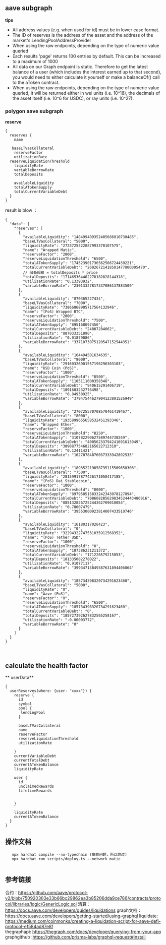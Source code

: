 ## aave  subgraph


**tips**
- All address values (e.g. when used for id) must be in lower case format.
- The ID of reserves is the address of the asset and the address of the market's LendingPoolAddressProvider
- When using the raw endpoints, depending on the type of numeric value queried
- Each results 'page' returns 100 entries by default. This can be increased to a maximum of 1000 
- All data on our Graph endpoint is static. Therefore to get the latest balance of a user (which includes the interest earned up to that second), you would need to either calculate it yourself or make a balanceOf() call to the aToken contract.
- When using the raw endpoints, depending on the type of numeric value queried, it will be returned either in wei units (i.e. 10^18), the decimals of the asset itself (i.e. 10^6 for USDC), or ray units (i.e. 10^27).
### polygon aave subgraph

**reserve**
```
{
  reserves {
    name
   
   baseLTVasCollateral
    reserveFactor
    utilizationRate
  reserveLiquidationThreshold
    liquidityRate 
    variableBorrowRate
    totalDeposits
  
    availableLiquidity
    totalATokenSupply
    totalCurrentVariableDebt
  }
}
```

result is blow ：
```
{
  "data": {
    "reserves": [
      {
        "availableLiquidity": "148499409352405686010730485",
        "baseLTVasCollateral": "5000",
        "liquidityRate": "2723725322887993370107575",
        "name": "Wrapped Matic",
        "reserveFactor": "2000",
        "reserveLiquidationThreshold": "6500",
        "totalATokenSupply": "174523901736562566724430221",
        "totalCurrentVariableDebt": "26026721418501477800005470",
        // 储备规模 = totalDeposits * price
        "totalDeposits": "171465364402278182828144318",
        "utilizationRate": "0.13393932",
        "variableBorrowRate": "23013327817337086137883509"
      },
      {
        "availableLiquidity": "870365227434",
        "baseLTVasCollateral": "7000",
        "liquidityRate": "73866868905717564132946",
        "name": "(PoS) Wrapped BTC",
        "reserveFactor": "2000",
        "reserveLiquidationThreshold": "7500",
        "totalATokenSupply": "895168097450",
        "totalCurrentVariableDebt": "24807284062",
        "totalDeposits": "887033351890",
        "utilizationRate": "0.01879086",
        "variableBorrowRate": "3371073075120547152544351"
      },
      {
        "availableLiquidity": "164494501634635",
        "baseLTVasCollateral": "8000",
        "liquidityRate": "29160326901557196296303103",
        "name": "USD Coin (PoS)",
        "reserveFactor": "1000",
        "reserveLiquidationThreshold": "8500",
        "totalATokenSupply": "1105111600358348",
        "totalCurrentVariableDebt": "940615291406719",
        "totalDeposits": "1091603232776498",
        "utilizationRate": "0.84930925",
        "variableBorrowRate": "37947544627904123801526949"
      },
      {
        "availableLiquidity": "270725570708570461419467",
        "baseLTVasCollateral": "8000",
        "liquidityRate": "1935899655658532451393346",
        "name": "Wrapped Ether",
        "reserveFactor": "1000",
        "reserveLiquidationThreshold": "8250",
        "totalATokenSupply": "310782290627589744730249",
        "totalCurrentVariableDebt": "40056233794241691613949",
        "totalDeposits": "309087754682165022712310",
        "utilizationRate": "0.12411421",
        "variableBorrowRate": "16270784076037333942892535"
      },
      {
        "availableLiquidity": "189352219058735115509650306",
        "baseLTVasCollateral": "7500",
        "liquidityRate": "28159917877426171058417185",
        "name": "(PoS) Dai Stablecoin",
        "reserveFactor": "1000",
        "reserveLiquidationThreshold": "8000",
        "totalATokenSupply": "897958515833242343078127894",
        "totalCurrentVariableDebt": "708608285629834524443486916",
        "totalDeposits": "885132826725244362709010054",
        "utilizationRate": "0.78607479",
        "variableBorrowRate": "39553000923814007433510746"
      },
      {
        "availableLiquidity": "16180317028423",
        "baseLTVasCollateral": "0",
        "liquidityRate": "32294322747531035912568352",
        "name": "(PoS) Tether USD",
        "reserveFactor": "1000",
        "reserveLiquidationThreshold": "0",
        "totalATokenSupply": "187386231211372",
        "totalCurrentVariableDebt": "171226579215053",
        "totalDeposits": "181335082278022",
        "utilizationRate": "0.91077117",
        "variableBorrowRate": "39934713849587631894406064"
      },
      {
        "availableLiquidity": "185734398320734291623460",
        "baseLTVasCollateral": "5000",
        "liquidityRate": "0",
        "name": "Aave (PoS)",
        "reserveFactor": "0",
        "reserveLiquidationThreshold": "6500",
        "totalATokenSupply": "185734398320734291623460",
        "totalCurrentVariableDebt": "0",
        "totalDeposits": "185727392627832565258167",
        "utilizationRate": "-0.00003772",
        "variableBorrowRate": "0"
      }
    ]
  }
}
 


```

## calculate the health factor
** userData** 
```
{ 
  userReserves(where: {user: "xxxx"}) {
    reserve {
      id
      symbol
      pool {
       lendingPool 
      }
      
      baseLTVasCollateral
      name
      reserveFactor
      reserveLiquidationThreshold
      utilizationRate
      
    }
    currentVariableDebt
    currentTotalDebt
    currentATokenBalance
    liquidityRate
    
    user {
      id
      unclaimedRewards
      lifetimeRewards
     
      
    }
    
    liquidityRate
    currentATokenBalance
  }
}
```



## 操作文档

```
   npx hardhat compile --no-typechain (依赖问题，所以跳过)    
   npx hardhat run scripts/deploy.ts --network matic  
   
```


## 参考链接
合约：https://github.com/aave/protocol-v2/blob/750920303e33b66bc29862ea3b85206dda9ce786/contracts/protocol/libraries/logic/GenericLogic.sol
清算：https://docs.aave.com/developers/guides/liquidations
graph文档： https://docs.aave.com/developers/getting-started/using-graphql
liquidate: https://medium.com/coinmonks/creating-a-liquidation-script-for-aave-defi-protocol-ef584ad87e8f  
thegraphapi: https://thegraph.com/docs/developer/querying-from-your-app
graphgithub :https://github.com/prisma-labs/graphql-request#install  
